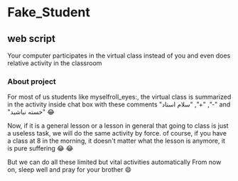 # Fake_Student
## web script 
Your computer participates in the virtual class instead of you and even does relative activity in the classroom

### About project
For most of us students like myselfroll_eyes:, the virtual class is summarized in the activity inside chat box with these comments "سلام استاد" ,"+" ,"-" and "خسته نباشید" :joy:

Now, if it is a general lesson or a lesson in general that going to class is just a useless task, we will do the same activity by force.
of course, if you have a class at 8 in the morning, it doesn't matter what the lesson is anymore, it is pure suffering  :joy: :joy:

But we can do all these limited but vital activities automatically
From now on, sleep well and pray for your brother :smile: